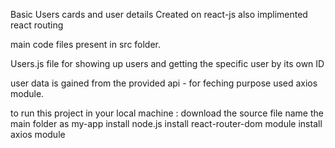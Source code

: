 Basic Users cards and user details
Created on react-js also implimented react routing

main code files present in src folder.

Users.js file for showing up users and getting the specific user by its own ID

user data is gained from the provided api - for feching purpose used axios module.


to run this project in your local machine : 
  download the source file
  name the main folder as my-app
  install node.js
  install react-router-dom module
  install axios module
